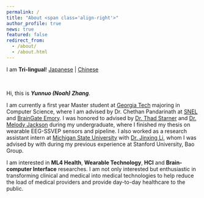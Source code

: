 ```yaml
---
permalink: /
title: "About <span class='align-right'>"
author_profile: true
news: true
featured: false
redirect_from: 
  - /about/
  - /about.html
---
```

<span class= 'align-right'>I am **Tri-lingual**!
<span class='align-right'>[Japanese](about_jp) | [Chinese](about_cn)

&nbsp;
&nbsp;

Hi, this is ***Yunnuo (Noah) Zhang***.

I am currently a first year Master student at [Georgia Tech](https://www.gatech.edu) majoring in Computer Science, where I am advised by Dr. Chethan Pandarinath at [SNEL](https://www.snel.ai) and [BrainGate Emory](https://www.braingate.org). I was honored to advised by [Dr. Thad Starner](https://www.cc.gatech.edu/home/thad/index.htm) and [Dr. Melody Jackson](https://faculty.cc.gatech.edu/~melody/) during my undergraduate, where I finished my thesis on wearable EEG-SSVEP sensors and pipeline. I also worked as a research assistant intern at [Michigan State University](https://www.msu.edu) with [Dr. Jinxing Li](https://www.labli.net), whom I was advised by with during my previous experience at Stanford University, Bao Group.

I am interested in **ML4 Health**, **Wearable Technology**, **HCI** and **Brain-computer Interface** researches. I am not only interested but enthusiastic in transforming clinical and medical into medical technologies to help reduce the load of medical providers and provide day-to-day healthcare to the public.

<!-- I am **Tri-lingual**, feel free to check site in any of the language shown above. -->

&nbsp;
&nbsp;

